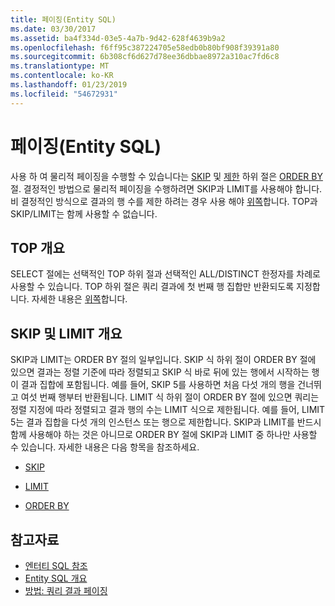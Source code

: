 ```yaml
---
title: 페이징(Entity SQL)
ms.date: 03/30/2017
ms.assetid: ba4f334d-03e5-4a7b-9d42-628f4639b9a2
ms.openlocfilehash: f6ff95c387224705e58edb0b80bf908f39391a80
ms.sourcegitcommit: 6b308cf6d627d78ee36dbbae8972a310ac7fd6c8
ms.translationtype: MT
ms.contentlocale: ko-KR
ms.lasthandoff: 01/23/2019
ms.locfileid: "54672931"
---
```

# <a name="paging-entity-sql"></a>페이징(Entity SQL)
사용 하 여 물리적 페이징을 수행할 수 있습니다는 [SKIP](../../../../../../docs/framework/data/adonet/ef/language-reference/skip-entity-sql.md) 및 [제한](../../../../../../docs/framework/data/adonet/ef/language-reference/limit-entity-sql.md) 하위 절은 [ORDER BY](../../../../../../docs/framework/data/adonet/ef/language-reference/order-by-entity-sql.md) 절. 결정적인 방법으로 물리적 페이징을 수행하려면 SKIP과 LIMIT를 사용해야 합니다. 비 결정적인 방식으로 결과의 행 수를 제한 하려는 경우 사용 해야 [위쪽](../../../../../../docs/framework/data/adonet/ef/language-reference/top-entity-sql.md)합니다. TOP과 SKIP/LIMIT는 함께 사용할 수 없습니다.  
  
## <a name="top-overview"></a>TOP 개요  
 SELECT 절에는 선택적인 TOP 하위 절과 선택적인 ALL/DISTINCT 한정자를 차례로 사용할 수 있습니다. TOP 하위 절은 쿼리 결과에 첫 번째 행 집합만 반환되도록 지정합니다. 자세한 내용은 [위쪽](../../../../../../docs/framework/data/adonet/ef/language-reference/top-entity-sql.md)합니다.  
  
## <a name="skip-and-limit-overview"></a>SKIP 및 LIMIT 개요  
 SKIP과 LIMIT는 ORDER BY 절의 일부입니다. SKIP 식 하위 절이 ORDER BY 절에 있으면 결과는 정렬 기준에 따라 정렬되고 SKIP 식 바로 뒤에 있는 행에서 시작하는 행이 결과 집합에 포함됩니다. 예를 들어, SKIP 5를 사용하면 처음 다섯 개의 행을 건너뛰고 여섯 번째 행부터 반환됩니다. LIMIT 식 하위 절이 ORDER BY 절에 있으면 쿼리는 정렬 지정에 따라 정렬되고 결과 행의 수는 LIMIT 식으로 제한됩니다. 예를 들어, LIMIT 5는 결과 집합을 다섯 개의 인스턴스 또는 행으로 제한합니다. SKIP과 LIMIT를 반드시 함께 사용해야 하는 것은 아니므로 ORDER BY 절에 SKIP과 LIMIT 중 하나만 사용할 수 있습니다. 자세한 내용은 다음 항목을 참조하세요.  
  
-   [SKIP](../../../../../../docs/framework/data/adonet/ef/language-reference/skip-entity-sql.md)  
  
-   [LIMIT](../../../../../../docs/framework/data/adonet/ef/language-reference/limit-entity-sql.md)  
  
-   [ORDER BY](../../../../../../docs/framework/data/adonet/ef/language-reference/order-by-entity-sql.md)  
  
## <a name="see-also"></a>참고자료
- [엔터티 SQL 참조](../../../../../../docs/framework/data/adonet/ef/language-reference/entity-sql-reference.md)
- [Entity SQL 개요](../../../../../../docs/framework/data/adonet/ef/language-reference/entity-sql-overview.md)
- [방법: 쿼리 결과 페이징](https://msdn.microsoft.com/library/ffc0f920-e7de-42e0-9b12-ef356421d030)
